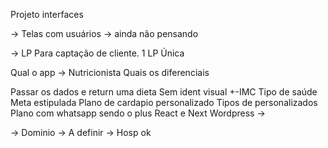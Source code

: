Projeto interfaces

-> Telas com usuários -> ainda não pensando 

-> LP Para captação de cliente. 
1 LP Única

Qual o app -> Nutricionista
Quais os diferenciais

Passar os dados e return uma dieta
Sem ident visual
+-IMC
Tipo de saúde
Meta estipulada
Plano de cardapio personalizado
Tipos de personalizados
Plano com whatsapp sendo o plus
React e Next
Wordpress -> 



-> Dominio -> A definir
-> Hosp ok 
